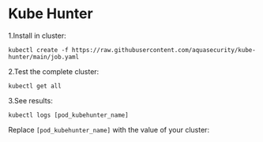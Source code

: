 # Kube Hunter

1.Install in cluster:

``` kubectl create -f https://raw.githubusercontent.com/aquasecurity/kube-hunter/main/job.yaml ```

2.Test the complete cluster:

``` kubectl get all ```

3.See results:

``` kubectl logs [pod_kubehunter_name] ```

Replace `[pod_kubehunter_name]` with the value of your cluster:
